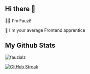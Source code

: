 <!--
**fauzialz/fauzialz** is a ✨ _special_ ✨ repository because its `README.md` (this file) appears on your GitHub profile.

Here are some ideas to get you started:

- 🔭 I’m currently working on ...
- 🌱 I’m currently learning ...
- 👯 I’m looking to collaborate on ...
- 🤔 I’m looking for help with ...
- 💬 Ask me about ...
- 📫 How to reach me: ...
- 😄 Pronouns: ...
- ⚡ Fun fact: ...
-->

## Hi there 👋

👨‍💻  I'm Fauzi!

🌱  I'm your average Frontend apprentice


## My Github Stats

<img src="https://komarev.com/ghpvc/?username=fauzialz" alt="fauzialz" />

[![GitHub Streak](https://github-readme-streak-stats.herokuapp.com?user=fauzialz&theme=dark&hide_border=true&date_format=j%20M%5B%20Y%5D&mode=weekly)](https://git.io/streak-stats)
